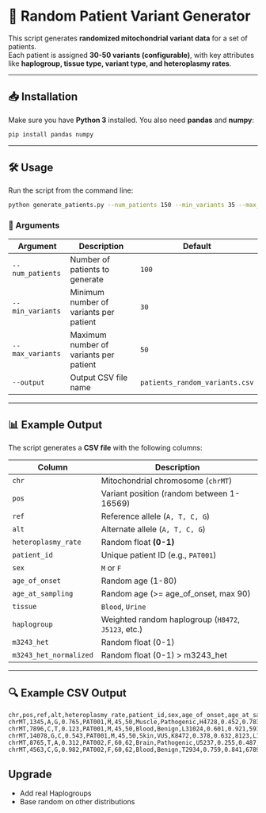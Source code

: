 # 🧬 Random Patient Variant Generator

This script generates **randomized mitochondrial variant data** for a set of patients.  
Each patient is assigned **30-50 variants (configurable)**, with key attributes like **haplogroup, tissue type, variant type, and heteroplasmy rates**.

---

## 📥 Installation

Make sure you have **Python 3** installed. You also need **pandas** and **numpy**:

```sh
pip install pandas numpy
```

---

## 🛠 Usage

Run the script from the command line:

```sh
python generate_patients.py --num_patients 150 --min_variants 35 --max_variants 60 --output my_patients.csv
```

### **📝 Arguments**
| Argument | Description | Default |
|----------|-------------|---------|
| `--num_patients` | Number of patients to generate | `100` |
| `--min_variants` | Minimum number of variants per patient | `30` |
| `--max_variants` | Maximum number of variants per patient | `50` |
| `--output` | Output CSV file name | `patients_random_variants.csv` |

---

## 📊 Example Output
The script generates a **CSV file** with the following columns:

| Column | Description |
|--------|-------------|
| `chr` | Mitochondrial chromosome (`chrMT`) |
| `pos` | Variant position (random between 1-16569) |
| `ref` | Reference allele (`A, T, C, G`) |
| `alt` | Alternate allele (`A, T, C, G`) |
| `heteroplasmy_rate` | Random float **(0-1)** |
| `patient_id` | Unique patient ID (e.g., `PAT001`) |
| `sex` | `M` or `F` |
| `age_of_onset` | Random age (1-80) |
| `age_at_sampling` | Random age (>= age_of_onset, max 90) |
| `tissue` | `Blood`, `Urine` |
| `haplogroup` | Weighted random haplogroup (`H8472`, `J5123`, etc.) |
| `m3243_het` | Random float (0-1) |
| `m3243_het_normalized` | Random float (0-1) > m3243_het |

---

## 🔍 Example CSV Output
```
chr,pos,ref,alt,heteroplasmy_rate,patient_id,sex,age_of_onset,age_at_sampling,tissue,type,haplogroup,m3243_het,m3243_het_normalized,id,hap_maj,hap_min
chrMT,1345,A,G,0.765,PAT001,M,45,50,Muscle,Pathogenic,H4728,0.452,0.783,3481,L2,B
chrMT,7896,C,T,0.123,PAT001,M,45,50,Blood,Benign,L31024,0.601,0.921,5910,L5,A
chrMT,14078,G,C,0.543,PAT001,M,45,50,Skin,VUS,K8472,0.378,0.632,8123,L1,E
chrMT,8765,T,A,0.312,PAT002,F,60,62,Brain,Pathogenic,U5237,0.255,0.487,2345,L3,D
chrMT,4563,C,G,0.982,PAT002,F,60,62,Blood,Benign,T2934,0.759,0.841,6789,L4,F
```

## Upgrade 

- Add real Haplogroups
- Base random on other distributions